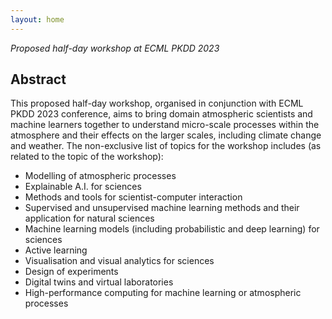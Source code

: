```yaml
---
layout: home
---
```

*Proposed half-day workshop at ECML PKDD 2023*

## Abstract
This proposed half-day workshop, organised in conjunction with ECML PKDD 2023 conference,
aims to bring domain atmospheric scientists and machine learners together to
understand micro-scale processes within the atmosphere and their effects on the
larger scales, including climate change and weather.
The non-exclusive list of topics for the workshop includes
(as related to the topic of the workshop):
- Modelling of atmospheric processes 
- Explainable A.I. for sciences
- Methods and tools for scientist-computer interaction
- Supervised and unsupervised machine learning methods and their application for natural sciences
- Machine learning models (including probabilistic and deep learning) for sciences
- Active learning
- Visualisation and visual analytics for sciences 
- Design of experiments
- Digital twins and virtual laboratories 
- High-performance computing for machine learning or atmospheric processes